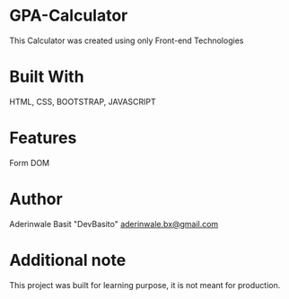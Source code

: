 # GPA-Calculator
This Calculator was created using only Front-end Technologies 
# Built With
HTML,
CSS,
BOOTSTRAP,
JAVASCRIPT
# Features
Form
DOM
# Author
Aderinwale Basit "DevBasito" aderinwale.bx@gmail.com
# Additional note
This project was built for learning purpose, it is not meant for production.
